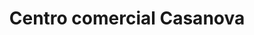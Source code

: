 ---
title: "Centro comercial Casanova"
url: /barcelona/centro-comercial-casanova/
shop: centro comercial
---